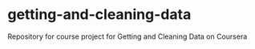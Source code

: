 # getting-and-cleaning-data
Repository for course project for Getting and Cleaning Data on Coursera 
